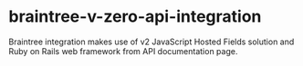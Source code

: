 # braintree-v-zero-api-integration
Braintree integration makes use of v2 JavaScript Hosted Fields solution and Ruby on Rails web framework from API documentation page. 
